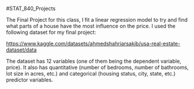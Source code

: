 #STAT_840_Projects

The Final Project for this class, I fit a linear regression model to try and find what parts of a house have the most influence on the price. I used the following dataset for my final project:

https://www.kaggle.com/datasets/ahmedshahriarsakib/usa-real-estate-dataset/data


The dataset has 12 variables (one of them being the dependent variable, price). It also has quantitative (number of bedrooms, number of bathrooms, lot size in acres, etc.) and categorical (housing status, city, state, etc.) predictor variables.
